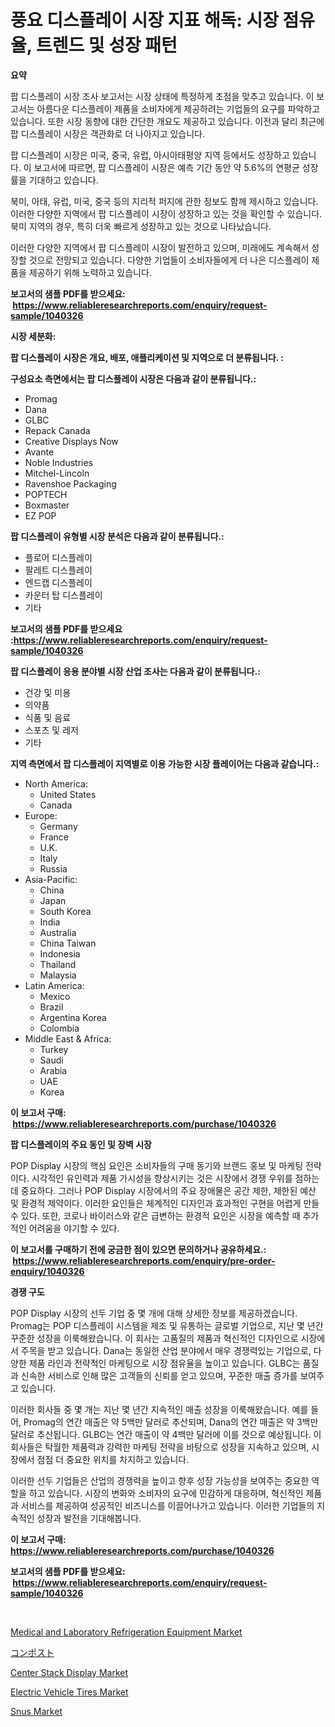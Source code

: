 <p><h1>풍요 디스플레이 시장 지표 해독: 시장 점유율, 트렌드 및 성장 패턴</h1></p><p><strong>요약</strong></p>
<p><p>팝 디스플레이 시장 조사 보고서는 시장 상태에 특정하게 초점을 맞추고 있습니다. 이 보고서는 아름다운 디스플레이 제품을 소비자에게 제공하려는 기업들의 요구를 파악하고 있습니다. 또한 시장 동향에 대한 간단한 개요도 제공하고 있습니다. 이전과 달리 최근에 팝 디스플레이 시장은 객관화로 더 나아지고 있습니다.</p><p>팝 디스플레이 시장은 미국, 중국, 유럽, 아시아태평양 지역 등에서도 성장하고 있습니다. 이 보고서에 따르면, 팝 디스플레이 시장은 예측 기간 동안 약 5.6%의 연평균 성장률을 기대하고 있습니다.</p><p>북미, 아태, 유럽, 미국, 중국 등의 지리적 퍼지에 관한 정보도 함께 제시하고 있습니다. 이러한 다양한 지역에서 팝 디스플레이 시장이 성장하고 있는 것을 확인할 수 있습니다. 북미 지역의 경우, 특히 더욱 빠르게 성장하고 있는 것으로 나타났습니다.</p><p>이러한 다양한 지역에서 팝 디스플레이 시장이 발전하고 있으며, 미래에도 계속해서 성장할 것으로 전망되고 있습니다. 다양한 기업들이 소비자들에게 더 나은 디스플레이 제품을 제공하기 위해 노력하고 있습니다.</p></p>
<p><strong>보고서의 샘플 PDF를 받으세요: &nbsp;<a href="https://www.reliableresearchreports.com/enquiry/request-sample/1040326">https://www.reliableresearchreports.com/enquiry/request-sample/1040326</a></strong></p>
<p><strong>시장 세분화:</strong></p>
<p><strong> 팝 디스플레이 시장은 개요, 배포, 애플리케이션 및 지역으로 더 분류됩니다. :</strong></p>
<p><strong>구성요소 측면에서는 팝 디스플레이 시장은 다음과 같이 분류됩니다.:</strong></p>
<p><ul><li>Promag</li><li>Dana</li><li>GLBC</li><li>Repack Canada</li><li>Creative Displays Now</li><li>Avante</li><li>Noble Industries</li><li>Mitchel-Lincoln</li><li>Ravenshoe Packaging</li><li>POPTECH</li><li>Boxmaster</li><li>EZ POP</li></ul></p>
<p><strong> 팝 디스플레이 유형별 시장 분석은 다음과 같이 분류됩니다.:</strong></p>
<p><ul><li>플로어 디스플레이</li><li>팔레트 디스플레이</li><li>엔드캡 디스플레이</li><li>카운터 탑 디스플레이</li><li>기타</li></ul></p>
<p><strong>보고서의 샘플 PDF를 받으세요 :<a href="https://www.reliableresearchreports.com/enquiry/request-sample/1040326">https://www.reliableresearchreports.com/enquiry/request-sample/1040326</a></strong></p>
<p><strong> 팝 디스플레이 응용 분야별 시장 산업 조사는 다음과 같이 분류됩니다.:</strong></p>
<p><ul><li>건강 및 미용</li><li>의약품</li><li>식품 및 음료</li><li>스포츠 및 레저</li><li>기타</li></ul></p>
<p><strong>지역 측면에서 팝 디스플레이 지역별로 이용 가능한 시장 플레이어는 다음과 같습니다.:</strong></p>
<p><ul>
    <li>
        North America:
        <ul>
            <li>United States</li>
            <li>Canada</li>
        </ul>
    </li>
    <li>
        Europe:
        <ul>
            <li>Germany</li>
            <li>France</li>
            <li>U.K.</li>
            <li>Italy</li>
            <li>Russia</li>
        </ul>
    </li>
    <li>
        Asia-Pacific:
        <ul>
            <li>China</li>
            <li>Japan</li>
            <li>South Korea</li>
            <li>India</li>
            <li>Australia</li>
            <li>China Taiwan</li>
            <li>Indonesia</li>
            <li>Thailand</li>
            <li>Malaysia</li>
        </ul>
    </li>
    <li>
        Latin America:
        <ul>
            <li>Mexico</li>
            <li>Brazil</li>
            <li>Argentina Korea</li>
            <li>Colombia</li>
        </ul>
    </li>
    <li>
        Middle East & Africa:
        <ul>
            <li>Turkey</li>
            <li>Saudi</li>
            <li>Arabia</li>
            <li>UAE</li>
            <li>Korea</li>
        </ul>
    </li>
    </ul></p>
<p><strong>이 보고서 구매: &nbsp;<a href="https://www.reliableresearchreports.com/purchase/1040326">https://www.reliableresearchreports.com/purchase/1040326</a></strong></p>
<p><strong>팝 디스플레이의 주요 동인 및 장벽 시장</strong></p>
<p><p>POP Display 시장의 핵심 요인은 소비자들의 구매 동기와 브랜드 홍보 및 마케팅 전략이다. 시각적인 유인력과 제품 가시성을 향상시키는 것은 시장에서 경쟁 우위를 점하는 데 중요하다. 그러나 POP Display 시장에서의 주요 장애물은 공간 제한, 제한된 예산 및 환경적 제약이다. 이러한 요인들은 체계적인 디자인과 효과적인 구현을 어렵게 만들 수 있다. 또한, 코로나 바이러스와 같은 급변하는 환경적 요인은 시장을 예측할 때 추가적인 어려움을 야기할 수 있다.</p></p>
<p><strong>이 보고서를 구매하기 전에 궁금한 점이 있으면 문의하거나 공유하세요.: &nbsp;<a href="https://www.reliableresearchreports.com/enquiry/pre-order-enquiry/1040326">https://www.reliableresearchreports.com/enquiry/pre-order-enquiry/1040326</a></strong></p>
<p><strong>경쟁 구도</strong></p>
<p><p>POP Display 시장의 선두 기업 중 몇 개에 대해 상세한 정보를 제공하겠습니다. Promag는 POP 디스플레이 시스템을 제조 및 유통하는 글로벌 기업으로, 지난 몇 년간 꾸준한 성장을 이룩해왔습니다. 이 회사는 고품질의 제품과 혁신적인 디자인으로 시장에서 주목을 받고 있습니다. Dana는 동일한 산업 분야에서 매우 경쟁력있는 기업으로, 다양한 제품 라인과 전략적인 마케팅으로 시장 점유율을 높이고 있습니다. GLBC는 품질과 신속한 서비스로 인해 많은 고객들의 신뢰를 얻고 있으며, 꾸준한 매출 증가를 보여주고 있습니다.</p><p>이러한 회사들 중 몇 개는 지난 몇 년간 지속적인 매출 성장을 이룩해왔습니다. 예를 들어, Promag의 연간 매출은 약 5백만 달러로 추산되며, Dana의 연간 매출은 약 3백만 달러로 추산됩니다. GLBC는 연간 매출이 약 4백만 달러에 이를 것으로 예상됩니다. 이 회사들은 탁월한 제품력과 강력한 마케팅 전략을 바탕으로 성장을 지속하고 있으며, 시장에서 점점 더 중요한 위치를 차지하고 있습니다.</p><p>이러한 선두 기업들은 산업의 경쟁력을 높이고 향후 성장 가능성을 보여주는 중요한 역할을 하고 있습니다. 시장의 변화와 소비자의 요구에 민감하게 대응하며, 혁신적인 제품과 서비스를 제공하여 성공적인 비즈니스를 이끌어나가고 있습니다. 이러한 기업들의 지속적인 성장과 발전을 기대해봅니다.</p></p>
<p><strong>이 보고서 구매: &nbsp; <a href="https://www.reliableresearchreports.com/purchase/1040326">https://www.reliableresearchreports.com/purchase/1040326</a></strong></p>
<p><strong>보고서의 샘플 PDF를 받으세요: &nbsp;<a href="https://www.reliableresearchreports.com/enquiry/request-sample/1040326">https://www.reliableresearchreports.com/enquiry/request-sample/1040326</a></strong><strong></strong></p>
<p>&nbsp;</p>
<p><p><a href="https://fearless-okapi-6c8.notion.site/Medical-and-Laboratory-Refrigeration-Equipment-Market-Furnish-Information-about-Market-Size-Market--70cb6f03ccfb460e894aa932d7086f6e">Medical and Laboratory Refrigeration Equipment Market</a></p><p><a href="https://medium.com/@ariellekub2023/%E5%A0%86%E8%82%A5%E5%B8%82%E5%A0%B4%E3%81%AF-%E5%B8%82%E5%A0%B4%E3%82%B7%E3%82%A7%E3%82%A2-%E3%82%B5%E3%82%A4%E3%82%BA-2031%E5%B9%B4%E3%81%BE%E3%81%A7%E3%81%AE%E4%BA%88%E6%B8%AC%E3%81%AB%E7%84%A6%E7%82%B9%E3%82%92%E5%BD%93%E3%81%A6%E3%81%A6%E3%81%84%E3%81%BE%E3%81%99-2717de8abc81">コンポスト</a></p><p><a href="https://github.com/GroverBarry/Market-Research-Report-List-4/blob/main/center-stack-display-market.md">Center Stack Display Market</a></p><p><a href="https://issuu.com/reportprime-2/docs/electric-vehicle-tires-market-size-2030.pptx">Electric Vehicle Tires Market</a></p><p><a href="https://view.publitas.com/reportprime-1/snus-market-size-growth-and-forecast-from-2023-2030/">Snus Market</a></p></p>